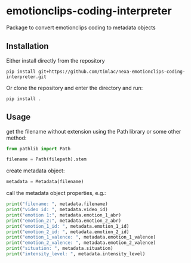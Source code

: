 # emotionclips-coding-interpreter
Package to convert emotionclips coding to metadata objects

## Installation 

Either install directly from the repository

`pip install git+https://github.com/timlac/nexa-emotionclips-coding-interpreter.git`

Or clone the repository and enter the directory and run:

`pip install .`

## Usage

get the filename without extension using the Path library or some other method:

```python
from pathlib import Path

filename = Path(filepath).stem
```

create metadata object:

```python 
metadata = Metadata(filename)
```

call the metadata object properties, e.g.:

```python 
print("filename: ", metadata.filename)
print("video id: ", metadata.video_id)
print("emotion 1:", metadata.emotion_1_abr)
print("emotion_2:", metadata.emotion_2_abr)
print("emotion_1_id: ", metadata.emotion_1_id)
print("emotion_2_id: ", metadata.emotion_2_id)
print("emotion_1_valence: ", metadata.emotion_1_valence)
print("emotion_2_valence: ", metadata.emotion_2_valence)
print("situation: ", metadata.situation)
print("intensity_level: ", metadata.intensity_level)
```
